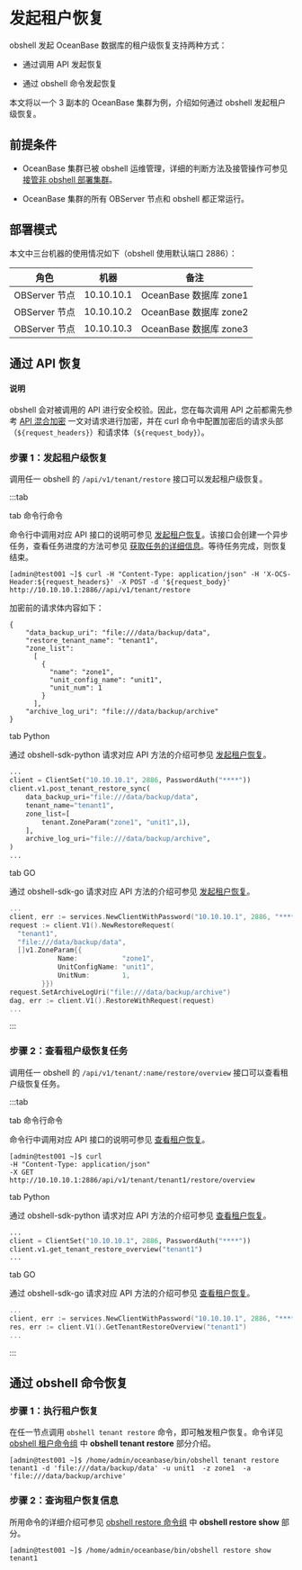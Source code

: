# 发起租户恢复

obshell 发起 OceanBase 数据库的租户级恢复支持两种方式：

- 通过调用 API 发起恢复

- 通过 obshell 命令发起恢复

本文将以一个 3 副本的 OceanBase 集群为例，介绍如何通过 obshell 发起租户级恢复。

## 前提条件

- OceanBase 集群已被 obshell 运维管理，详细的判断方法及接管操作可参见 [接管非 obshell 部署集群](../200.cluster-management/300.take-over-non-obshell-deployed-clusters.md)。

- OceanBase 集群的所有 OBServer 节点和 obshell 都正常运行。

## 部署模式

本文中三台机器的使用情况如下（obshell 使用默认端口 2886）：

|     角色      |    机器    |          备注          |
| ------------- | ---------- | ---------------------- |
| OBServer 节点 | 10.10.10.1 | OceanBase 数据库 zone1 |
| OBServer 节点 | 10.10.10.2 | OceanBase 数据库 zone2 |
| OBServer 节点 | 10.10.10.3 | OceanBase 数据库 zone3 |

## 通过 API 恢复

<main id="notice" type='explain'>
  <h4>说明</h4>
  <p>obshell 会对被调用的 API 进行安全校验。因此，您在每次调用 API 之前都需先参考 <a href='../../400.obshell-api-reference/20.api-hybrid-encryption.md'>API 混合加密</a> 一文对请求进行加密，并在 curl 命令中配置加密后的请求头部（<code>${request_headers}</code>）和请求体（<code>${request_body}</code>）。</p>
</main>

### 步骤 1：发起租户级恢复

调用任一 obshell 的 `/api/v1/tenant/restore` 接口可以发起租户级恢复。

:::tab

tab 命令行命令

命令行中调用对应 API 接口的说明可参见 [发起租户恢复](../../400.obshell-api-reference/700.recovery-management/100.initiate-tenant-recovery.md)。该接口会创建一个异步任务，查看任务进度的方法可参见 [获取任务的详细信息](../../400.obshell-api-reference/1000.task-management/2000.get-dag-detail.md)。等待任务完成，则恢复结束。

```shell
[admin@test001 ~]$ curl -H "Content-Type: application/json" -H 'X-OCS-Header:${request_headers}' -X POST -d '${request_body}' http://10.10.10.1:2886//api/v1/tenant/restore
```

加密前的请求体内容如下：

```shell
{
    "data_backup_uri": "file:///data/backup/data", 
    "restore_tenant_name": "tenant1", 
    "zone_list": 
      [
        {
          "name": "zone1", 
          "unit_config_name": "unit1", 
          "unit_num": 1
        }
      ], 
    "archive_log_uri": "file:///data/backup/archive"
}
```

tab Python

通过 obshell-sdk-python 请求对应 API 方法的介绍可参见 [发起租户恢复](../../500.obshell-sdk-reference/100.python/700.recovery-management/100.initiate-tenant-recovery-of-python.md)。

```python
...
client = ClientSet("10.10.10.1", 2886, PasswordAuth("****"))
client.v1.post_tenant_restore_sync(
    data_backup_uri="file:///data/backup/data",
    tenant_name="tenant1",
    zone_list=[
        tenant.ZoneParam("zone1", "unit1",1),
    ],
    archive_log_uri="file:///data/backup/archive",
)
...
```

tab GO

通过 obshell-sdk-go 请求对应 API 方法的介绍可参见 [发起租户恢复](../../500.obshell-sdk-reference/200.go/700.recovery-management/100.initiate-tenant-recovery-of-go.md)。

```go
...
client, err := services.NewClientWithPassword("10.10.10.1", 2886, "****")
request := client.V1().NewRestoreRequest(
  "tenant1", 
  "file:///data/backup/data", 
  []v1.ZoneParam{{
            Name:           "zone1",
            UnitConfigName: "unit1",
            UnitNum:        1,
        }})
request.SetArchiveLogUri("file:///data/backup/archive")
dag, err := client.V1().RestoreWithRequest(request)
...
```

:::

### 步骤 2：查看租户级恢复任务

调用任一 obshell 的 `/api/v1/tenant/:name/restore/overview` 接口可以查看租户级恢复任务。

:::tab

tab 命令行命令

命令行中调用对应 API 接口的说明可参见 [查看租户恢复](../../400.obshell-api-reference/700.recovery-management/200.view-tenant-recovery.md)。

```shell
[admin@test001 ~]$ curl 
-H "Content-Type: application/json" 
-X GET 
http://10.10.10.1:2886/api/v1/tenant/tenant1/restore/overview
```

tab Python

通过 obshell-sdk-python 请求对应 API 方法的介绍可参见 [查看租户恢复](../../500.obshell-sdk-reference/100.python/700.recovery-management/200.view-tenant-recovery-of-python.md)。

```python
...
client = ClientSet("10.10.10.1", 2886, PasswordAuth("****"))
client.v1.get_tenant_restore_overview("tenant1")
...
```

tab GO

通过 obshell-sdk-go 请求对应 API 方法的介绍可参见 [查看租户恢复](../../500.obshell-sdk-reference/200.go/700.recovery-management/200.view-tenant-recovery-of-go.md)。

```go
...
client, err := services.NewClientWithPassword("10.10.10.1", 2886, "****")
res, err := client.V1().GetTenantRestoreOverview("tenant1")
...
```

:::

## 通过 obshell 命令恢复

### 步骤 1：执行租户恢复

在任一节点调用 `obshell tenant restore` 命令，即可触发租户恢复。命令详见 [obshell 租户命令组](../../300.obshell-clients/250.tenant-commands.md) 中 **obshell tenant restore** 部分介绍。

```shell
[admin@test001 ~]$ /home/admin/oceanbase/bin/obshell tenant restore tenant1 -d 'file:///data/backup/data' -u unit1  -z zone1  -a 'file:///data/backup/archive'
```

### 步骤 2：查询租户恢复信息

所用命令的详细介绍可参见 [obshell restore 命令组](../../300.obshell-clients/500.restore-commands.md) 中 **obshell restore show** 部分。

```shell
[admin@test001 ~]$ /home/admin/oceanbase/bin/obshell restore show tenant1
```
